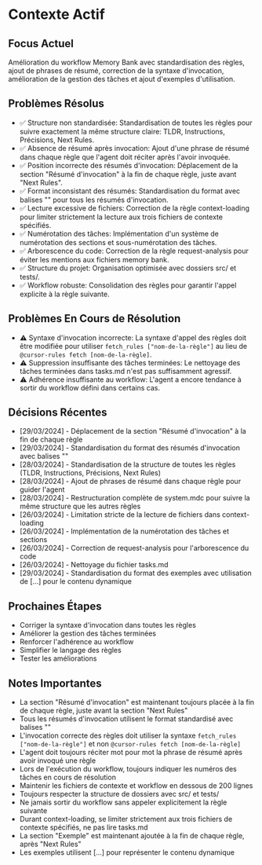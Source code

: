 # Contexte Actif

## Focus Actuel
Amélioration du workflow Memory Bank avec standardisation des règles, ajout de phrases de résumé, correction de la syntaxe d'invocation, amélioration de la gestion des tâches et ajout d'exemples d'utilisation.

## Problèmes Résolus
- ✅ Structure non standardisée: Standardisation de toutes les règles pour suivre exactement la même structure claire: TLDR, Instructions, Précisions, Next Rules.
- ✅ Absence de résumé après invocation: Ajout d'une phrase de résumé dans chaque règle que l'agent doit réciter après l'avoir invoquée.
- ✅ Position incorrecte des résumés d'invocation: Déplacement de la section "Résumé d'invocation" à la fin de chaque règle, juste avant "Next Rules".
- ✅ Format inconsistant des résumés: Standardisation du format avec balises "<SYSTEM PROMPT>" pour tous les résumés d'invocation.
- ✅ Lecture excessive de fichiers: Correction de la règle context-loading pour limiter strictement la lecture aux trois fichiers de contexte spécifiés.
- ✅ Numérotation des tâches: Implémentation d'un système de numérotation des sections et sous-numérotation des tâches.
- ✅ Arborescence du code: Correction de la règle request-analysis pour éviter les mentions aux fichiers memory bank.
- ✅ Structure du projet: Organisation optimisée avec dossiers src/ et tests/.
- ✅ Workflow robuste: Consolidation des règles pour garantir l'appel explicite à la règle suivante.

## Problèmes En Cours de Résolution
- ⚠️ Syntaxe d'invocation incorrecte: La syntaxe d'appel des règles doit être modifiée pour utiliser `fetch_rules ["nom-de-la-règle"]` au lieu de `@cursor-rules fetch [nom-de-la-règle]`.
- ⚠️ Suppression insuffisante des tâches terminées: Le nettoyage des tâches terminées dans tasks.md n'est pas suffisamment agressif.
- ⚠️ Adhérence insuffisante au workflow: L'agent a encore tendance à sortir du workflow défini dans certains cas.

## Décisions Récentes
- [29/03/2024] - Déplacement de la section "Résumé d'invocation" à la fin de chaque règle
- [29/03/2024] - Standardisation du format des résumés d'invocation avec balises "<SYSTEM PROMPT>"
- [28/03/2024] - Standardisation de la structure de toutes les règles (TLDR, Instructions, Précisions, Next Rules)
- [28/03/2024] - Ajout de phrases de résumé dans chaque règle pour guider l'agent
- [28/03/2024] - Restructuration complète de system.mdc pour suivre la même structure que les autres règles
- [26/03/2024] - Limitation stricte de la lecture de fichiers dans context-loading
- [26/03/2024] - Implémentation de la numérotation des tâches et sections
- [26/03/2024] - Correction de request-analysis pour l'arborescence du code
- [26/03/2024] - Nettoyage du fichier tasks.md
- [29/03/2024] - Standardisation du format des exemples avec utilisation de [...] pour le contenu dynamique

## Prochaines Étapes
- Corriger la syntaxe d'invocation dans toutes les règles
- Améliorer la gestion des tâches terminées
- Renforcer l'adhérence au workflow
- Simplifier le langage des règles
- Tester les améliorations

## Notes Importantes
- La section "Résumé d'invocation" est maintenant toujours placée à la fin de chaque règle, juste avant la section "Next Rules"
- Tous les résumés d'invocation utilisent le format standardisé avec balises "<SYSTEM PROMPT>"
- L'invocation correcte des règles doit utiliser la syntaxe `fetch_rules ["nom-de-la-règle"]` et non `@cursor-rules fetch [nom-de-la-règle]`
- L'agent doit toujours réciter mot pour mot la phrase de résumé après avoir invoqué une règle
- Lors de l'exécution du workflow, toujours indiquer les numéros des tâches en cours de résolution
- Maintenir les fichiers de contexte et workflow en dessous de 200 lignes
- Toujours respecter la structure de dossiers avec src/ et tests/
- Ne jamais sortir du workflow sans appeler explicitement la règle suivante
- Durant context-loading, se limiter strictement aux trois fichiers de contexte spécifiés, ne pas lire tasks.md
- La section "Exemple" est maintenant ajoutée à la fin de chaque règle, après "Next Rules"
- Les exemples utilisent [...] pour représenter le contenu dynamique
